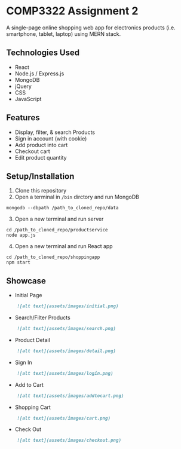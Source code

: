 # COMP3322 Assignment 2

A single-page online shopping web app for electronics products (i.e. smartphone, tablet, laptop) using MERN stack.

## Technologies Used
- React
- Node.js / Express.js
- MongoDB
- jQuery
- CSS
- JavaScript

## Features
- Display, filter, & search Products
- Sign in account (with cookie)
- Add product into cart
- Checkout cart
- Edit product quantity

## Setup/Installation
1. Clone this repository
2. Open a terminal in `/bin` dirctory and run MongoDB
```
mongodb --dbpath /path_to_cloned_repo/data
```
3. Open a new terminal and run server
```
cd /path_to_cloned_repo/productservice
node app.js
```
4. Open a new terminal and run React app
```
cd /path_to_cloned_repo/shoppingapp
npm start
```

## Showcase
- Initial Page
```md
    ![alt text](assets/images/initial.png)
```
- Search/Filter Products
```md
    ![alt text](assets/images/search.png)
```
- Product Detail
```md
    ![alt text](assets/images/detail.png)
```
- Sign In
```md
    ![alt text](assets/images/login.png)
```
- Add to Cart
```md
    ![alt text](assets/images/addtocart.png)
```
- Shopping Cart
```md
    ![alt text](assets/images/cart.png)
```
- Check Out
```md
    ![alt text](assets/images/checkout.png)
```